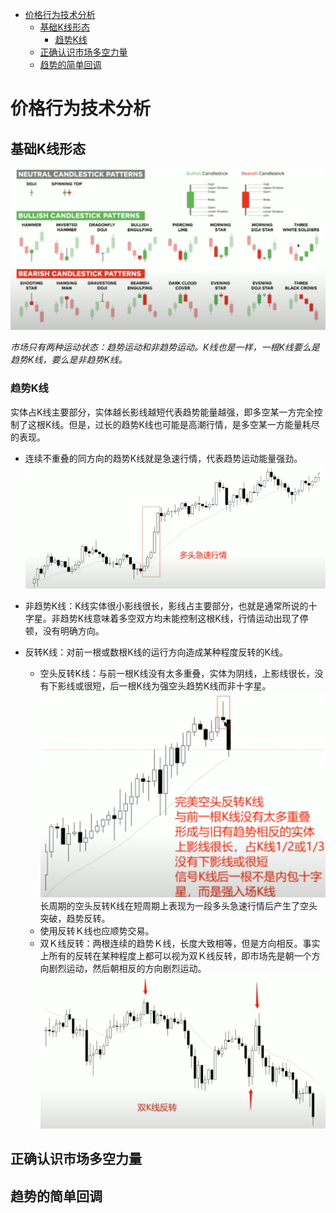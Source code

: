 - [价格行为技术分析](#价格行为技术分析)
  - [基础K线形态](#基础k线形态)
    - [趋势K线](#趋势k线)
  - [正确认识市场多空力量](#正确认识市场多空力量)
  - [趋势的简单回调](#趋势的简单回调)


# 价格行为技术分析

## 基础K线形态

![基础K线形态](./imgs/candlestick_patterns.png "基础K线形态")

*市场只有两种运动状态：趋势运动和非趋势运动。K线也是一样，一根K线要么是趋势K线，要么是非趋势K线。*

### 趋势K线
实体占K线主要部分，实体越长影线越短代表趋势能量越强，即多空某一方完全控制了这根K线。但是，过长的趋势K线也可能是高潮行情，是多空某一方能量耗尽的表现。

- 连续不重叠的同方向的趋势K线就是急速行情，代表趋势运动能量强劲。
  ![多头急速行情](./imgs/strong_long_trend.png "多头急速行情")

- 非趋势K线：K线实体很小影线很长，影线占主要部分，也就是通常所说的十字星。非趋势K线意味着多空双方均未能控制这根K线，行情运动出现了停顿，没有明确方向。

- 反转K线：对前一根或数根K线的运行方向造成某种程度反转的K线。
  - 空头反转K线：与前一根K线没有太多重叠，实体为阴线，上影线很长，没有下影线或很短，后一根K线为强空头趋势K线而非十字星。
  ![空头反转K线](./imgs/short_reverse.png "空头反转K线")
  长周期的空头反转K线在短周期上表现为一段多头急速行情后产生了空头突破，趋势反转。
  - 使用反转Ｋ线也应顺势交易。
  - 双Ｋ线反转：两根连续的趋势Ｋ线，长度大致相等，但是方向相反。事实上所有的反转在某种程度上都可以视为双Ｋ线反转，即市场先是朝一个方向剧烈运动，然后朝相反的方向剧烈运动。
  ![双K线反转](./imgs/double_K_reverse.png)

## 正确认识市场多空力量

## 趋势的简单回调